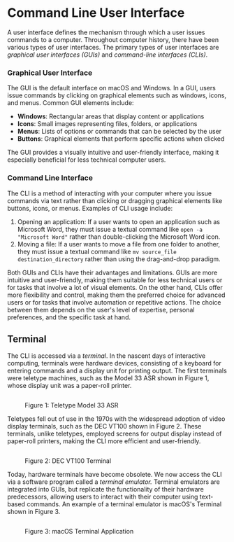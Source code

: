 # Command Line User Interface

A user interface defines the mechanism through which a user issues commands to a computer. Throughout computer history, there have been various types of user interfaces. The primary types of user interfaces are _graphical user interfaces (GUIs)_ and _command-line interfaces (CLIs)_.

### Graphical User Interface

The GUI is the default interface on macOS and Windows. In a GUI, users issue commands by clicking on graphical elements such as windows, icons, and menus. Common GUI elements include:

* **Windows**: Rectangular areas that display content or applications
* **Icons**: Small images representing files, folders, or applications
* **Menus**: Lists of options or commands that can be selected by the user
* **Buttons**: Graphical elements that perform specific actions when clicked

The GUI provides a visually intuitive and user-friendly interface, making it especially beneficial for less technical computer users.

### Command Line Interface

The CLI is a method of interacting with your computer where you issue commands via text rather than clicking or dragging graphical elements like buttons, icons, or menus. Examples of CLI usage include:

1. Opening an application: If a user wants to open an application such as Microsoft Word, they must issue a textual command like `open -a "Microsoft Word"` rather than double-clicking the Microsoft Word icon.
2. Moving a file: If a user wants to move a file from one folder to another, they must issue a textual command like `mv source_file destination_directory` rather than using the drag-and-drop paradigm.&#x20;

Both GUIs and CLIs have their advantages and limitations. GUIs are more intuitive and user-friendly, making them suitable for less technical users or for tasks that involve a lot of visual elements. On the other hand, CLIs offer more flexibility and control, making them the preferred choice for advanced users or for tasks that involve automation or repetitive actions. The choice between them depends on the user's level of expertise, personal preferences, and the specific task at hand.

## Terminal

The CLI is accessed via a _terminal_. In the nascent days of interactive computing, terminals were hardware devices, consisting of a keyboard for entering commands and a display unit for printing output. The first terminals were teletype machines, such as the Model 33 ASR shown in Figure 1, whose display unit was a paper-roll printer.

<figure><img src="https://lh4.googleusercontent.com/Sui_O3OmVfRuG7TS5Ro-pkF7IOJAAbL3Wxb5wHU2xvDIbpFmwGSHkM35HSD2Eic31K5unT9XBYsh63ta-eK33dyWUfQrfJKI48zSJjDUxw2m3LaRKU73PD2WRTUNqETK1FU1RoFPWQSqlph9K8Zoqc4" alt=""><figcaption><p>Figure 1: Teletype Model 33 ASR</p></figcaption></figure>



Teletypes fell out of use in the 1970s with the widespread adoption of video display terminals, such as the DEC VT100 shown in Figure 2. These terminals, unlike teletypes, employed screens for output display instead of paper-roll printers, making the CLI more efficient and user-friendly.

<figure><img src="https://lh6.googleusercontent.com/NkdzAjWbkb2-A2kfY9i6svIfMSKFxd_e_dUPZ-mfgbZlFPzQb4fPoe7ajYmIH002oDMQNhhzaZNy5oxAvvMX1JwGJo1gPfBO8DQSBbufeUWfDA_-C2qU51MmY5MzYIWTrWOErGR9kKb3RRmLos35cEo" alt=""><figcaption><p>Figure 2: DEC VT100 Terminal</p></figcaption></figure>



Today, hardware terminals have become obsolete. We now access the CLI via a software program called a _terminal emulator._ Terminal emulators are integrated into GUIs, but replicate the functionality of their hardware predecessors, allowing users to interact with their computer using text-based commands. An example of a terminal emulator is macOS's Terminal shown in Figure 3.&#x20;

<figure><img src="https://lh3.googleusercontent.com/D7N-haL7qpFme6x3NkICuiPbAG9LJd1JTni2tkEK-4htGMbvYfCnNBcFZUiOz4x5H8Z8A60wa8qMFF7_S6pO6ZwG9JD8vVTsygHgFSlIzpbZfO9fbw2tXSkdvkHnKvvgixPUvSYxHvA1wo6pd4NWH_0" alt=""><figcaption><p>Figure 3: macOS Terminal Application</p></figcaption></figure>

